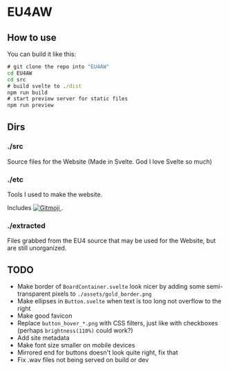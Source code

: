 # EU4AW

## How to use

You can build it like this:

```cmd
# git clone the repo into "EU4AW"
cd EU4AW
cd src
# build svelte to ./dist
npm run build
# start preview server for static files
npm run preview
```

## Dirs

### ./src

Source files for the Website (Made in Svelte. God I love Svelte so much)

### ./etc

Tools I used to make the website.

Includes <a href="https://gitmoji.dev">
  <img src="https://img.shields.io/badge/gitmoji-%20😜%20😍-FFDD67.svg?style=flat-square" alt="Gitmoji">
</a>.

### ./extracted

Files grabbed from the EU4 source that may be used for the Website, but are still unorganized.

## TODO

* Make border of `BoardContainer.svelte` look nicer by adding some semi-transparent pixels to `./assets/gold_border.png`
* Make ellipses in `Button.svelte` when text is too long not overflow to the right
* Make good favicon
* Replace `button_hover_*.png` with CSS filters, just like with checkboxes (perhaps `brightness(110%)` could work?)
* Add site metadata
* Make font size smaller on mobile devices
* Mirrored end for buttons doesn't look quite right, fix that
* Fix .wav files not being served on build or dev
